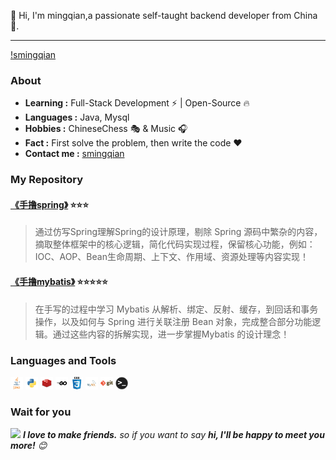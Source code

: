 👋 Hi, I'm mingqian,a passionate self-taught backend developer from China 🚀. 

---------------------------------------------------------------------------------------------------------------------------------------------------------------------------------

[!smingqian](https://github-readme-stats.vercel.app/api?username=smingqian&show_icons=true&title_color=fff&icon_color=79ff97&text_color=9f9f9f&bg_color=151515)


### About

-  **Learning :** Full-Stack Development :zap: | Open-Source :fire:    
-  **Languages :** Java, Mysql
-  **Hobbies :** ChineseChess :performing_arts: & Music :headphones:
-  **Fact :** First solve the problem, then write the code :heart:
-  **Contact me :** [smingqian](mailto:773618446@foxmail.com)

### My Repository
#### [《手撸spring》](https://github.com/smingqian/small-springframework-core) ⭐⭐⭐

>通过仿写Spring理解Spring的设计原理，剔除 Spring 源码中繁杂的内容，摘取整体框架中的核⼼逻辑，简化代码实现过程，保留核⼼功能，例如：IOC、AOP、Bean⽣命周期、上下⽂、作⽤域、资源处理等内容实现！
#### [《手撸mybatis》](https://github.com/smingqian/small-mybatis-core) ⭐⭐⭐⭐⭐
>在手写的过程中学习 Mybatis 从解析、绑定、反射、缓存，到回话和事务操作，以及如何与 Spring 进行关联注册 Bean 对象，完成整合部分功能逻辑。通过这些内容的拆解实现，进一步掌握Mybatis 的设计理念！

### Languages and Tools

<code><img height="20" src="https://raw.githubusercontent.com/github/explore/80688e429a7d4ef2fca1e82350fe8e3517d3494d/topics/java/java.png"></code>
<code><img height="20" src="https://raw.githubusercontent.com/github/explore/80688e429a7d4ef2fca1e82350fe8e3517d3494d/topics/python/python.png"></code>
<code><img height="20" src="https://raw.githubusercontent.com/github/explore/80688e429a7d4ef2fca1e82350fe8e3517d3494d/topics/redis/redis.png"></code>
<code><img height="20" src="https://raw.githubusercontent.com/github/explore/80688e429a7d4ef2fca1e82350fe8e3517d3494d/topics/go/go.png"></code>
<code><img height="20" src="https://raw.githubusercontent.com/github/explore/80688e429a7d4ef2fca1e82350fe8e3517d3494d/topics/css/css.png"></code>
<code><img height="20" src="https://raw.githubusercontent.com/github/explore/80688e429a7d4ef2fca1e82350fe8e3517d3494d/topics/mysql/mysql.png"></code>
<code><img height="20" src="https://raw.githubusercontent.com/github/explore/80688e429a7d4ef2fca1e82350fe8e3517d3494d/topics/git/git.png"></code>
<code><img height="20" src="https://raw.githubusercontent.com/github/explore/80688e429a7d4ef2fca1e82350fe8e3517d3494d/topics/terminal/terminal.png"></code>

### Wait for you

<img src="https://media.giphy.com/media/LnQjpWaON8nhr21vNW/giphy.gif" width="60"> <em><b>I love to make friends.</b> so if you want to say <b>hi, I'll be happy to meet you more!</b> 😊</em>

